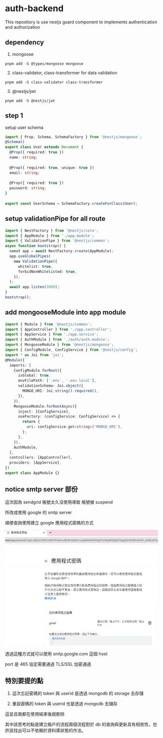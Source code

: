 # auth-backend

This repostiory is use nestjs guard component to implements authentication and authorization

## dependency

1. mongoose

```shell
pnpm add -S @types/mongoose mongoose
```
2. class-validator, class-transformer for data validation
```shell
pnpm add -S class-validator class-transformer
```
3. @nestjs/jwt
```shell
pnpm add -S @nestjs/jwt
```


## step 1

setup user schema

```typescript
import { Prop, Schema, SchemaFactory } from '@nestjs/mongoose';
@Schema()
export class User extends Document {
  @Prop({ required: true })
  name: string;

  @Prop({ required: true, unique: true })
  email: string;

  @Prop({ required: true })
  password: string;
}

export const UserSchema = SchemaFactory.createForClass(User);
```

## setup validationPipe for all route

```typescript
import { NestFactory } from '@nestjs/core';
import { AppModule } from './app.module';
import { ValidationPipe } from '@nestjs/common';
async function bootstrap() {
  const app = await NestFactory.create(AppModule);
  app.useGlobalPipes(
    new ValidationPipe({
      whitelist: true,
      forbidNonWhitelisted: true,
    }),
  );
  await app.listen(3000);
}
bootstrap();
```

## add mongooseModule into app module

```typescript
import { Module } from '@nestjs/common';
import { AppController } from './app.controller';
import { AppService } from './app.service';
import { AuthModule } from './auth/auth.module';
import { MongooseModule } from '@nestjs/mongoose';
import { ConfigModule, ConfigService } from '@nestjs/config';
import * as Joi from 'joi';
@Module({
  imports: [
    ConfigModule.forRoot({
      isGlobal: true,
      envFilePath: ['.env', '.env.local'],
      validationSchema: Joi.object({
        MONGO_URI: Joi.string().required(),
      }),
    }),
    MongooseModule.forRootAsync({
      inject: [ConfigService],
      useFactory: (configService: ConfigService) => {
        return {
          uri: configService.get<string>('MONGO_URI'),
        };
      },
    }),
    AuthModule,
  ],
  controllers: [AppController],
  providers: [AppService],
})
export class AppModule {}

```

## notice smtp server 部份

這次因為 sendgrid 帳號太久沒使用導致 帳號被 suspend

所改成使用 google 的 smtp server

順便查詢使用建立 google 應用程式密碼的方式

![google_application_key](google_application_key.png)

透過這種方式就可以使用 smtp.google.com 這個 host

port 是 465 協定需要通過 TLS/SSL 加密通道

## 特別要提的點

1. 這次忘記密碼的 token 與 userid 是透過 mongodb 的 storage 去存儲

2. 重設密碼的 token 與 userid 也是透過 mongodb 去儲存

這並且兩都在使用結束後就刪除

其中該思考的點是建立帳戶的流程兩個流程對於 db 的查詢與更新具有相依性，也許該找出可以不依賴於資料庫狀態的作法。